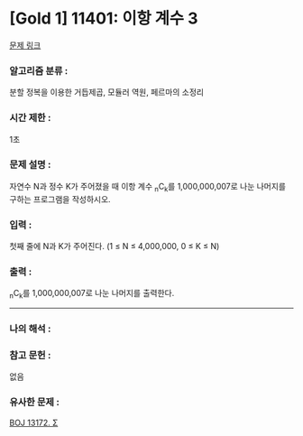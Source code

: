 [Gold 1] 11401: 이항 계수 3  
====================================  
[문제 링크](https://www.acmicpc.net/problem/11401)  

### 알고리즘 분류 :  
분할 정복을 이용한 거듭제곱, 모듈러 역원, 페르마의 소정리  

### 시간 제한 :  
1초   

### 문제 설명 :  
자연수 N과 정수 K가 주어졌을 때 이항 계수 <sub>n</sub>C<sub>k</sub>를 1,000,000,007로 나눈 나머지를 구하는 프로그램을 작성하시오.  

### 입력 :   
첫째 줄에 N과 K가 주어진다. (1 ≤ N ≤ 4,000,000, 0 ≤ K ≤ N)    

### 출력 :   
<sub>n</sub>C<sub>k</sub>를 1,000,000,007로 나눈 나머지를 출력한다.

-----------------------------------------------------------  
### 나의 해석 :  


### 참고 문헌 :  
없음  

### 유사한 문제 :   
[BOJ 13172. Σ](https://www.acmicpc.net/problem/13172)   
